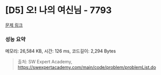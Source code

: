 # [D5] 오! 나의 여신님 - 7793 

[문제 링크](https://swexpertacademy.com/main/code/problem/problemDetail.do?contestProbId=AWsBQpPqMNMDFARG) 

### 성능 요약

메모리: 26,584 KB, 시간: 126 ms, 코드길이: 2,294 Bytes



> 출처: SW Expert Academy, https://swexpertacademy.com/main/code/problem/problemList.do